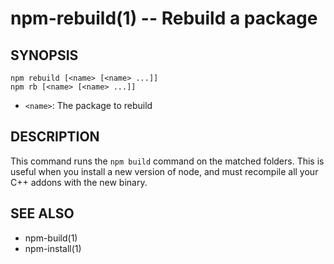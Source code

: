 npm-rebuild(1) -- Rebuild a package
===================================








<extoc></extoc>

## SYNOPSIS

    npm rebuild [<name> [<name> ...]]
    npm rb [<name> [<name> ...]]

* `<name>`:
  The package to rebuild

## DESCRIPTION

This command runs the `npm build` command on the matched folders.  This is useful
when you install a new version of node, and must recompile all your C++ addons with
the new binary.

## SEE ALSO

* npm-build(1)
* npm-install(1)
